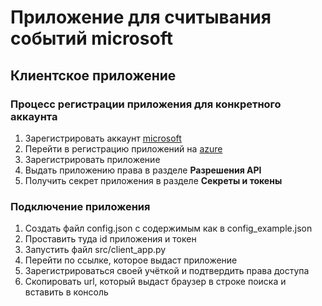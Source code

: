 # Приложение для считывания событий microsoft

## Клиентское приложение

### Процесс регистрации приложения для конкретного аккаунта

1. Зарегистрировать аккаунт [microsoft](https://login.microsoftonline.com/)
2. Перейти в регистрацию приложений на [azure](https://portal.azure.com/#view/Microsoft_AAD_RegisteredApps/ApplicationsListBlade)
3. Зарегистрировать приложение
4. Выдать приложению права в разделе **Разрешения API**
5. Получить секрет приложения в разделе **Секреты и токены**

### Подключение приложения

1. Создать файл config.json с содержимым как в config_example.json
2. Проставить туда id приложения и токен
3. Запустить файл src/client_app.py
4. Перейти по ссылке, которое выдаст приложение
5. Зарегистрироваться своей учёткой и подтвердить права доступа
6. Скопировать url, который выдаст браузер в строке поиска и вставить в консоль
